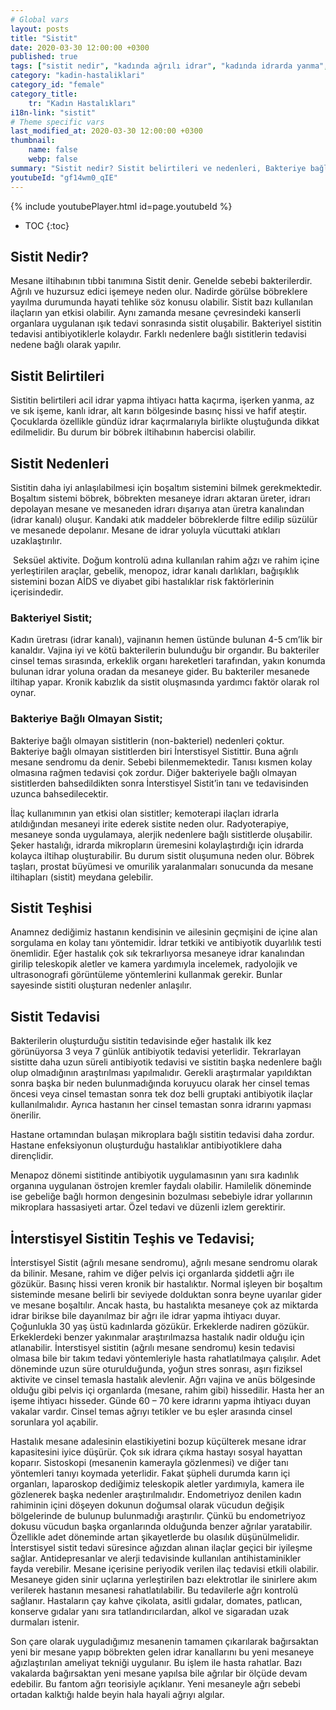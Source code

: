 ```yaml
---
# Global vars
layout: posts
title: "Sistit"
date: 2020-03-30 12:00:00 +0300
published: true
tags: ["sistit nedir", "kadında ağrılı idrar", "kadında idrarda yanma", "sistit belirti", "sistit nedeni", "bakteriyel sistit", "bakteriye bağlı olmayan sistit", "sistit teşhis", "sistit tedavi", "sistit çözüm", "İnterstisyel Sistit Teşhis", "İnterstisyel Sistit Tedavi", "İnterstisyel Sistit" , "sistit", "sistit ilaç", "mesane iltihabı", "kronik sistit", "mesane iltihabı tedavi", "mesane iltihabı çözüm" ]
category: "kadin-hastaliklari"
category_id: "female"
category_title:
    tr: "Kadın Hastalıkları"
i18n-link: "sistit"
# Theme specific vars
last_modified_at: 2020-03-30 12:00:00 +0300
thumbnail:
    name: false
    webp: false
summary: "Sistit nedir? Sistit belirtileri ve nedenleri, Bakteriye bağlı olan sistit, Bakteriye bağlı olmayan sistit, Sistit teşhisi ve tedavisi, İnterstisyel Sistitin Teşhis ve Tedavisi."
youtubeId: "gf14wm0_qIE"
---
```

{% include youtubePlayer.html id=page.youtubeId %}

* TOC
{:toc}

## Sistit Nedir?

Mesane iltihabının tıbbi tanımına Sistit denir. Genelde sebebi bakterilerdir. Ağrılı ve huzursuz edici işemeye neden olur. Nadirde görülse böbreklere yayılma durumunda hayati tehlike söz konusu olabilir. Sistit bazı kullanılan ilaçların yan etkisi olabilir. Aynı zamanda mesane çevresindeki kanserli organlara uygulanan ışık tedavi sonrasında sistit oluşabilir. Bakteriyel sistitin tedavisi antibiyotiklerle kolaydır. Farklı nedenlere bağlı sistitlerin tedavisi nedene bağlı olarak yapılır.

## Sistit Belirtileri

Sistitin belirtileri acil idrar yapma ihtiyacı hatta kaçırma, işerken yanma, az ve sık işeme, kanlı idrar, alt karın bölgesinde basınç hissi ve hafif ateştir. Çocuklarda özellikle gündüz idrar kaçırmalarıyla birlikte oluştuğunda dikkat edilmelidir. Bu durum bir böbrek iltihabının habercisi olabilir.

## Sistit Nedenleri

Sistitin daha iyi anlaşılabilmesi için boşaltım sistemini bilmek gerekmektedir. Boşaltım sistemi böbrek, böbrekten mesaneye idrarı aktaran üreter, idrarı depolayan mesane ve mesaneden idrarı dışarıya atan üretra kanalından (idrar kanalı) oluşur. Kandaki atık maddeler böbreklerde filtre edilip süzülür ve mesanede depolanır. Mesane de idrar yoluyla vücuttaki atıkları uzaklaştırılır.

​
Seksüel aktivite. Doğum kontrolü adına kullanılan rahim ağzı ve rahim içine yerleştirilen araçlar, gebelik, menopoz, idrar kanalı darlıkları, bağışıklık sistemini bozan AİDS ve diyabet gibi hastalıklar risk faktörlerinin içerisindedir.

### Bakteriyel Sistit;

Kadın üretrası (idrar kanalı), vajinanın hemen üstünde bulunan 4-5 cm’lik bir kanaldır. Vajina iyi ve kötü bakterilerin bulunduğu bir organdır. Bu bakteriler cinsel temas sırasında, erkeklik organı hareketleri tarafından, yakın konumda bulunan idrar yoluna oradan da mesaneye gider. Bu bakteriler mesanede iltihap yapar. Kronik kabızlık da sistit oluşmasında yardımcı faktör olarak rol oynar.

### Bakteriye Bağlı Olmayan Sistit;

Bakteriye bağlı olmayan sistitlerin (non-bakteriel) nedenleri çoktur. Bakteriye bağlı olmayan sistitlerden biri İnterstisyel Sistittir. Buna ağrılı mesane sendromu da denir. Sebebi bilenmemektedir. Tanısı kısmen kolay olmasına rağmen tedavisi çok zordur. Diğer bakteriyele bağlı olmayan sistitlerden bahsedildikten sonra İnterstisyel Sistit’in tanı ve tedavisinden uzunca bahsedilecektir.

​İlaç kullanımının yan etkisi olan sistitler; kemoterapi ilaçları idrarla atıldığından mesaneyi irite ederek sistite neden olur. Radyoterapiye, mesaneye sonda uygulamaya, alerjik nedenlere bağlı sistitlerde oluşabilir. Şeker hastalığı, idrarda mikropların üremesini kolaylaştırdığı için idrarda kolayca iltihap oluşturabilir. Bu durum sistit oluşumuna neden olur. Böbrek taşları, prostat büyümesi ve omurilik yaralanmaları sonucunda da mesane iltihapları (sistit) meydana gelebilir.

## Sistit Teşhisi

Anamnez dediğimiz hastanın kendisinin ve ailesinin geçmişini de içine alan sorgulama en kolay tanı yöntemidir. İdrar tetkiki ve antibiyotik duyarlılık testi önemlidir. Eğer hastalık çok sık tekrarlıyorsa mesaneye idrar kanalından girilip teleskopik aletler ve kamera yardımıyla incelemek, radyolojik ve ultrasonografi görüntüleme yöntemlerini kullanmak gerekir. Bunlar sayesinde sistiti oluşturan nedenler anlaşılır.

## Sistit Tedavisi

Bakterilerin oluşturduğu sistitin tedavisinde eğer hastalık ilk kez görünüyorsa 3 veya 7 günlük antibiyotik tedavisi yeterlidir. Tekrarlayan sistitte daha uzun süreli antibiyotik tedavisi ve sistitin başka nedenlere bağlı olup olmadığının araştırılması yapılmalıdır. Gerekli araştırmalar yapıldıktan sonra başka bir neden bulunmadığında koruyucu olarak her cinsel temas öncesi veya cinsel temastan sonra tek doz belli gruptaki antibiyotik ilaçlar kullanılmalıdır. Ayrıca hastanın her cinsel temastan sonra idrarını yapması önerilir.

​Hastane ortamından bulaşan mikroplara bağlı sistitin tedavisi daha zordur. Hastane enfeksiyonun oluşturduğu hastalıklar antibiyotiklere daha dirençlidir.

​Menapoz dönemi sistitinde antibiyotik uygulamasının yanı sıra kadınlık organına uygulanan östrojen kremler faydalı olabilir. Hamilelik döneminde ise gebeliğe bağlı hormon dengesinin bozulması sebebiyle idrar yollarının mikroplara hassasiyeti artar. Özel tedavi ve düzenli izlem gerektirir.

## İnterstisyel Sistitin Teşhis ve Tedavisi;

İnterstisyel Sistit (ağrılı mesane sendromu), ağrılı mesane sendromu olarak da bilinir. Mesane, rahim ve diğer pelvis içi organlarda şiddetli ağrı ile gözükür. Basınç hissi veren kronik bir hastalıktır. Normal işleyen bir boşaltım sisteminde mesane belirli bir seviyede dolduktan sonra beyne uyarılar gider ve mesane boşaltılır. Ancak hasta, bu hastalıkta mesaneye çok az miktarda idrar birikse bile dayanılmaz bir ağrı ile idrar yapma ihtiyacı duyar. Çoğunlukla 30 yaş üstü kadınlarda gözükür. Erkeklerde nadiren gözükür. Erkeklerdeki benzer yakınmalar araştırılmazsa hastalık nadir olduğu için atlanabilir. İnterstisyel sistitin (ağrılı mesane sendromu) kesin tedavisi olmasa bile bir takım tedavi yöntemleriyle hasta rahatlatılmaya çalışılır. Adet döneminde uzun süre oturulduğunda, yoğun stres sonrası, aşırı fiziksel aktivite ve cinsel temasla hastalık alevlenir. Ağrı vajina ve anüs bölgesinde olduğu gibi pelvis içi organlarda (mesane, rahim gibi) hissedilir. Hasta her an işeme ihtiyacı hisseder. Günde 60 – 70 kere idrarını yapma ihtiyacı duyan vakalar vardır. Cinsel temas ağrıyı tetikler ve bu eşler arasında cinsel sorunlara yol açabilir.

​Hastalık mesane adalesinin elastikiyetini bozup küçülterek mesane idrar kapasitesini iyice düşürür. Çok sık idrara çıkma hastayı sosyal hayattan koparır. Sistoskopi (mesanenin kamerayla gözlenmesi) ve diğer tanı yöntemleri tanıyı koymada yeterlidir. Fakat şüpheli durumda karın içi organları, laparoskop dediğimiz teleskopik aletler yardımıyla, kamera ile gözlenerek başka nedenler araştırılmalıdır. Endometriyoz denilen kadın rahiminin içini döşeyen dokunun doğumsal olarak vücudun değişik bölgelerinde de bulunup bulunmadığı araştırılır. Çünkü bu endometriyoz dokusu vücudun başka organlarında olduğunda benzer ağrılar yaratabilir. Özellikle adet döneminde artan şikayetlerde bu olasılık düşünülmelidir.  İnterstisyel sistit tedavi süresince ağızdan alınan ilaçlar geçici bir iyileşme sağlar. Antidepresanlar ve alerji tedavisinde kullanılan antihistaminikler  fayda verebilir. Mesane içerisine periyodik verilen ilaç tedavisi etkili olabilir. Mesaneye giden sinir uçlarına yerleştirilen bazı elektrotlar ile sinirlere akım verilerek hastanın mesanesi rahatlatılabilir. Bu tedavilerle ağrı kontrolü sağlanır. Hastaların çay kahve çikolata, asitli gıdalar, domates, patlıcan, konserve gıdalar yanı sıra tatlandırıcılardan, alkol ve sigaradan uzak durmaları istenir.

​Son çare olarak uyguladığımız mesanenin tamamen çıkarılarak bağırsaktan yeni bir mesane yapıp böbrekten gelen idrar kanallarını bu yeni mesaneye ağızlaştırılan ameliyat tekniği uygulanır. Bu işlem ile hasta rahatlar. Bazı vakalarda bağırsaktan yeni mesane yapılsa bile ağrılar bir ölçüde devam edebilir. Bu fantom ağrı teorisiyle açıklanır. Yeni mesaneyle ağrı sebebi ortadan kalktığı halde beyin hala hayali ağrıyı algılar.
